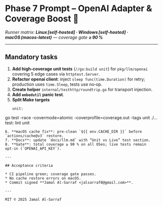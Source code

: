 <!--
AI‑Chat‑CLI • Codex Prompt
Phase 7 – LLM Integration (Coverage Fix)
Save this file as docs/codex/phase‑7‑llm.md
Author: Jamal Al‑Sarraf <jalsarraf0@gmail.com>
-->

# Phase 7 Prompt – OpenAI Adapter & Coverage Boost 🤖
*Runner matrix: **Linux [self‑hosted] · Windows [self‑hosted] · macOS (macos‑latest)** — coverage gate **≥ 90 %***

---

## Mandatory tasks

1. **Add high‑coverage unit tests** (`//go:build unit`) for `pkg/llm/openai` covering 5 edge cases via `httptest.Server`.
2. **Refactor openai client**: inject `sleep func(time.Duration)` for retry; production uses `time.Sleep`, tests use no‑op.
3. **Create helper** `internal/testhttp/roundtrip.go` for transport injection.
4. **Add `embedutil` panic test**.
5. **Split Make targets**
   ```make
   unit:
go test -race -covermode=atomic -coverprofile=coverage.out -tags unit ./...
   test: lint unit
   ```
6. **macOS cache fix**: pre‑clean `${{ env.CACHE_DIR }}` before `actions/cache@v3` restore.
7. **Docs**: update `docs/llm.md` with “Unit vs Live” test section.
8. **Gate**: total coverage ≥ 90 % on all OSes; live tests remain opt‑in (`OPENAI_API_KEY`).

---

## Acceptance criteria

* CI pipeline green; coverage gate passes.
* No cache restore errors on macOS.
* Commit signed **Jamal Al‑Sarraf <jalsarraf0@gmail.com>**.

---

MIT © 2025 Jamal Al‑Sarraf
